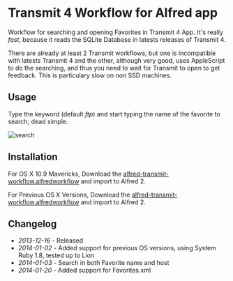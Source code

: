 # Transmit 4 Workflow for Alfred app

Workflow for searching and opening Favorites in Transmit 4 App. It's really _fast_, because it reads the SQLite Database
in latests releases of Transmit 4.

There are already at least 2 Transmit workflows, but one is incompatible with latests Transmit 4 and the other, although very good, uses AppleScript to do the searching, and thus you need to wait for Transmit to open to get feedback. This is particulary slow on non SSD machines.

## Usage
Type the keyword (default _ftp_) and start typing the name of the favorite to search; dead simple.

![search](https://raw.github.com/ramiroaraujo/alfred-transmit-workflow/master/screenshots/search.png)

## Installation
For OS X 10.9 Mavericks, Download the [alfred-transmit-workflow.alfredworkflow](https://github.com/ramiroaraujo/alfred-transmit-workflow/raw/master/alfred-transmit-workflow.alfredworkflow) and import to Alfred 2.

For Previous OS X Versions, Download the [alfred-transmit-workflow.alfredworkflow](https://github.com/ramiroaraujo/alfred-transmit-workflow/raw/pre-mavericks/alfred-transmit-workflow.alfredworkflow) and import to Alfred 2.

## Changelog
* _2013-12-16_ - Released
* _2014-01-02_ - Added support for previous OS versions, using System Ruby 1.8, tested up to Lion
* _2014-01-03_ - Search in both Favorite name and host
* _2014-01-20_ - Added support for Favorites.xml
